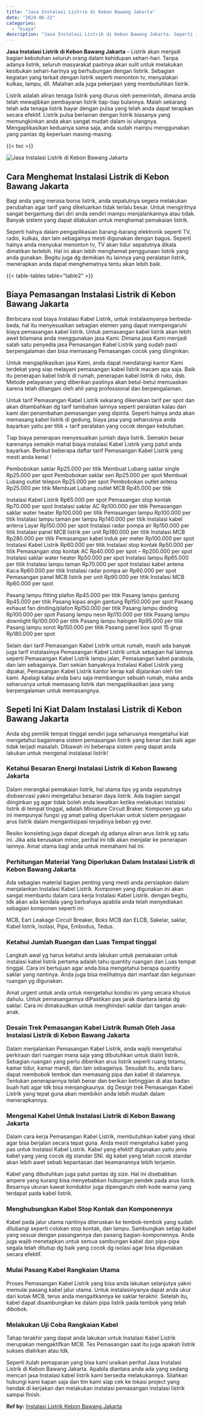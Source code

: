 ```yaml
---
title: "Jasa Instalasi Listrik di Kebon Bawang Jakarta"
date: "2024-06-22"
categories: 
  - "biaya"
description: "Jasa Instalasi Listrik di Kebon Bawang Jakarta. Seperti itulah pemaparan yang bisa kami uraikan perihal Jasa Instalasi Listrik di Kebon Bawang Jakarta. Apabi..."
---
```


**Jasa Instalasi Listrik di Kebon Bawang Jakarta** – Listrik akan menjadi bagian kebutuhan seluruh orang dalam kehidupan sehari-hari. Tanpa adanya listrik, seluruh masyarakat pastinya akan sulit untuk melakukan kesibukan sehari-harinya yg berhubungan dengan listirik. Sebagian kegiatan yang terkait dengan listrik seperti menonton tv, menyalakan kulkas, lampu, dll. Malahan ada juga pekerjaan yang membutuhkan listrik.

Listrik adalah aliran tenaga listrik yang diurus oleh pemerintah, dimana anda telah mewajibkan pembayaran listrik tiap-tiap bulannya. Malah sekarang telah ada tenaga listrik bayar dengan pulsa yang telah anda dapat terapkan secara efektif. Listrik pulsa berlainan dengan listrik biasanya yang memungkinkan anda akan sangat mudah dalam isi ulangnya. Mengaplikasikan keduanya sama saja, anda sudah mampu menggunakan yang pantas dg keperluan masing-masing.

{{< toc >}}

![Jasa Instalasi Listrik di Kebon Bawang Jakarta](/images/instalasi-listrik-murah09.png)

## Cara Menghemat Instalasi Listrik di Kebon Bawang Jakarta

Bagi anda yang merasa boros listrik, anda sepatutnya segera melakukan perubahan agar tarif yang dikeluarkan tidak terlalu besar. Untuk mengiritnya sangat bergantung dari diri anda sendiri mampu menjalankannya atau tidak. Banyak sistem yang dapat dilakukan untuk menghemat pemakaian listrik.

Seperti halnya dalam pengaplikasian barang-barang elektronik seperti TV, radio, kulkas, dan lain sebagainya mesti digunakan dengan bagus. Seperti halnya anda menyukai menonton tv, TV akan tidur sepatutnya dikala dimatikan terlebih. Hal ini akan lebih menghemat penggunaan listrik yang anda gunakan. Begitu juga dg demikian itu lainnya yang peralatan listrik, menerapkan anda dapat menghematnya tentu akan lebih baik.

{{< table-tables table="table2" >}}

## Biaya Pemasangan Instalasi Listrik di Kebon Bawang Jakarta

Berbicara soal biaya Instalasi Kabel Listrik, untuk instalasinyanya berbeda-beda, hal itu menyesuaikan sebagian elemen yang dapat mempengaruhi biaya pemasangan kabel listrik. Untuk pemasangan kabel listrik akan lebih awet bilamana anda menggunakan jasa Kami. Dimana jasa Kami menjadi salah satu penyedia jasa Pemasangan Kabel Listrik yang sudah pasti berpengalaman dan bisa memasang Pemasangan cocok yang diinginkan.

Untuk mengaplikasikan jasa Kami, anda dapat mendatangi kantor Kami terdekat yang siap melayani pemasangan kabel listrik macam apa saja. Baik itu penerapan kabel listrik di rumah, penerapan kabel listrik di ruko, dsb. Metode pelayanan yang diberikan pastinya akan betul-betul memuaskan karena telah ditangani oleh ahli yang professional dan berpengalaman.

Untuk tarif Pemasangan Kabel Listrik sekarang dikenakan tarif per spot dan akan ditambahkan dg tarif tambahan lainnya seperti peralatan kalau dari kami dan penambahan pemasangan yang dipinta. Seperti halnya anda akan memasang kabel listrik di gedung, biaya jasa yang seharusnya anda bayarkan yaitu per titik + tarif peralatan yang cocok dengan kebutuhan.

Tiap biaya penerapan menyesuaikan jumlah daya listrik. Semakin besar karenanya semakin mahal biaya instalasi Kabel Listrik yang patut anda bayarkan. Berikut beberapa daftar tarif Pemasangan Kabel Listrik yang mesti anda kenal !

Pembobokan saklar Rp25.000 per titik Membuat Lubang saklar single Rp25.000 per spot Pembobokan saklar seri Rp25.000 per spot Membuat Lubang outlet telepon Rp25.000 per spot Pembobokan outlet antena Rp25.000 per titik Membuat Lubang outlet MCB Rp45.000 per titik

Instalasi Kabel Listrik Rp65.000 per spot Pemasangan stop kontak Rp70.000 per spot Instalasi saklar AC Rp100.000 per titik Pemasangan saklar water heater Rp100.000 per titik Pemasangan lampu Rp100.000 per titik Instalasi lampu taman per lampu Rp140.000 per titik Instalasi kabel antena Layar Rp150.000 per spot Instalasi radar pompa air Rp150.000 per titik Instalasi panel MCB listrik per unit Rp180.000 per titik Instalasi MCB Rp280.000 per titik Pemasangan kabel induk per meter Rp100.000 per spot Instalasi Kabel Listrik Rp60.000 per titik Instalasi stop kontak Rp50.000 per titik Pemasangan stop kontak AC Rp40.000 per spot – Rp200.000 per spot Instalasi saklar water heater Rp50.000 per spot Instalasi lampu Rp65.000 per titik Instalasi lampu taman Rp70.000 per spot Instalasi kabel antena Kaca Rp60.000 per titik Instalasi radar pompa air Rp60.000 per spot Pemasangan panel MCB listrik per unit Rp90.000 per titik Instalasi MCB Rp60.000 per spot

Pasang lampu fitting plafon Rp45.000 per titik Pasang lampu gantung Rp45.000 per titik Pasang kipas angin gantung Rp150.000 per spot Pasang exhaust fan dinding/plafon Rp150.000 per titik Pasang lampu dinding Rp100.000 per spot Pasang lampu neon Rp110.000 per titik Pasang lampu downlight Rp100.000 per titik Pasang lampu halogen Rp95.000 per titik Pasang lampu sorot Rp150.000 per titik Pasang panel box spot 15 grup Rp180.000 per spot

Selain dari tarif Pemasangan Kabel Listrik untuk rumah, masih ada banyak juga tarif instalasinya Pemasangan Kabel Listrik untuk sebagian hal lainnya seperti Pemasangan Kabel Listrik lampu jalan, Pemasangan kabel parabola, dan lain sebagainya. Dari sekian banyaknya Instalasi Kabel Listrik yang dipakai, Pemasangan Kabel Listrik kantor kerap kali dijalankan oleh tim kami. Apalagi kalau anda baru saja membangun sebuah rumah, maka anda seharusnya untuk memasang listrik dan mengaplikasikan jasa yang berpengalaman untuk memasangnya.

## Sepeti Ini Kiat Dalam Instalasi Listrik di Kebon Bawang Jakarta


Anda sbg pemilik tempat tinggal sendiri juga seharusnya mengetahui kiat mengetahui bagaimana sistem pemasangan listrik yang benar dan baik agar tidak terjadi masalah. Dibawah ini beberapa sistem yang dapat anda lakukan untuk mengenal instalasai listrik!

### Ketahui Besaran Energi Instalasi Listrik di Kebon Bawang Jakarta

Dalam merangkai pemakaian listrik, hal utama tips yg anda sepatutnya diobservasi yakni mengetahui besaran daya listrik. Ada bagian sangat diinginkan yg agar tidak boleh anda lewatkan ketika melakukan instalasi listrik di tempat tinggal, adalah Miniature Circuit Braker. Komponen yg satu ini mempunyai fungsi yg amat paling diperlukan untuk sistem penjagaan arus listrik dalam mengantisipasi terjadinya beban yg over.

Resiko konsleting juga dapat dicegah dg adanya aliran arus listrik yg satu ini. Jika ada kerusakan minor, perihal ini tdk akan menjalar ke penerapan lainnya. Amat utama bagi anda untuk memahami hal ini.

### Perhitungan Material Yang Diperlukan Dalam Instalasi Listrik di Kebon Bawang Jakarta

Ada sebagian material bagian penting yang mesti anda persiapkan dalam menjalankan Instalasi Kabel Listrik. Komponen yang digunakan ini akan sangat membantu dalam cara kerja Instalasi Kabel Listrik. dengan begitu, tdk akan ada kendala yang berbahaya apabila anda telah menyediakan sebagian komponen seperti ini:

MCB, Eart Leakage Circuit Breaker, Boks MCB dan ELCB, Sakelar, saklar, Kabel listrik, Isolasi, Pipa, Embodus, Tedus.

### Ketahui Jumlah Ruangan dan Luas Tempat tinggal

Langkah awal yg harus ketahui anda lakukan untuk pemakaian untuk instalasi kabel listrik pertama adalah tahu quantity ruangan dan Luas tempat tinggal. Cara ini bertujuan agar anda bisa mengetahui berapa quantity saklar yang nantinya. Anda juga bisa melihatnya dari manfaat dan kegunaan ruangan yg digunakan.

Amat urgent untuk anda untuk mengetahui kondisi ini yang secara khusus dahulu. Untuk pemasangannya diPastikan pas jarak diantara lantai dg saklar. Cara ini dimaksudkan untuk menghindari saklar dari tangan anak-anak.

### Desain Trek Pemasangan Kabel Listrik Rumah Oleh Jasa Instalasi Listrik di Kebon Bawang Jakarta

Dalam menjalankan Pemasangan Kabel Listrik, anda wajib mengetahui perkiraan dari ruangan mana saja yang dibutuhkan untuk dialiri listrik. Sebagian ruangan yang perlu diberikan arus listrik seperti ruang tetamu, kamar tidur, kamar mandi, dan lain sebagainya. Sesudah itu, anda baru dapat membobok tembok dan memasang pipa dan kabel di dalamnya. Tentukan penerapannya telah benar dan berikan ketinggian di atas badan buah hati agar tdk bisa menjangkaunya. dg Design trek Pemasangan Kabel Listrik yang tepat guna akan membikin anda lebih mudah dalam menerapkannya.

### Mengenal Kabel Untuk Instalasi Listrik di Kebon Bawang Jakarta

Dalam cara kerja Pemasangan Kabel Listrik, membutuhkan kabel yang ideal agar bisa berjalan secara tepat guna. Anda mesti mengetahui kabel yang pas untuk Instalasi Kabel Listrik. Kabel yang efektif digunakan yaitu jenis kabel yang yang cocok dg standar SNI. dg kabel yang telah cocok standar akan lebih awet sebab kepantasan dan keamanannya lebih terjamin.

Kabel yang dibutuhkan juga patut pantas dg size. Hal ini disebabkan ampere yang kurang bisa menyebabkan hubungan pendek pada arus listrik. Besarnya ukuran kawat konduktor juga dipengaruhi oleh kode warna yang terdapat pada kabel listrik.

### Menghubungkan Kabel Stop Kontak dan Komponennya

Kabel pada jalur utama nantinya diteruskan ke tembok-tembok yang sudah dilubangi seperti colokan stop kontak, dan lampu. Sambungkan setiap kabel yang sesuai dengan pasangannya dan pasang bagian-komponennya. Anda juga wajib menetapkan untuk semua sambungan kabel dan pipa-pipa segala telah ditutup dg baik yang cocok dg isolasi agar bisa digunakan secara efektif.

### Mulai Pasang Kabel Rangkaian Utama

Proses Pemasangan Kabel Listrik yang bisa anda lakukan selanjutya yakni memulai pasang kabel jalur utama. Untuk instalasinyanya dapat anda ukur dari kotak MCB, terus anda mengaitkannya ke saklar terakhir. Setelah itu, kabel dapat disambungkan ke dalam pipa listrik pada tembok yang telah dibobok.

### Melakukan Uji Coba Rangkaian Kabel

Tahap terakhir yang dapat anda lakukan untuk Instalasi Kabel Listrik merupakan mengaktifkan MCB. Tes Pemasangan saat itu juga apakah listrik sukses dialirkan atau tdk.

Seperti itulah pemaparan yang bisa kami uraikan perihal Jasa Instalasi Listrik di Kebon Bawang Jakarta. Apabila diantara anda ada yang sedang mencari jasa Instalasi kabel listrik kami bersedia melakukannya. Silahkan hubungi kami kapan saja dan tim kami siap cek ke lokasi project yang hendak di kerjakan dan melakukan instalasi pemasangan instalasi listrik sampai finish.

**Ref by:** [Instalasi Listrik Kebon Bawang Jakarta](https://id.wikipedia.org/wiki/Instalasi)
